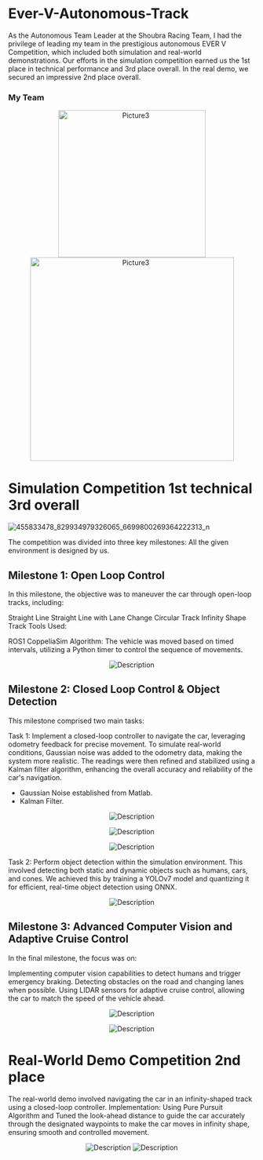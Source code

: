 # Ever-V-Autonomous-Track
As the Autonomous Team Leader at the Shoubra Racing Team, I had the privilege of leading my team in the prestigious autonomous EVER V Competition, which included both simulation and real-world demonstrations. 
Our efforts in the simulation competition earned us the 1st place in technical performance and 3rd place overall.
In the real demo, we secured an impressive 2nd place overall.

### My Team

<p align="center">
  <img src="https://github.com/user-attachments/assets/dfe43854-4209-4f7e-8e87-e057c191dafc" alt="Picture3" width="300" display="flex"/>
  <img src="https://github.com/user-attachments/assets/bfacdccf-0dc7-47d6-ad95-32700072b769" alt="Picture3" width="415" display="flex"/>
</p>


# Simulation Competition 1st technical 3rd overall

![455833478_829934979326065_6699800269364222313_n](https://github.com/user-attachments/assets/d6857687-a95c-477d-9087-be4c96f0863f)

The competition was divided into three key milestones:
All the given environment is designed by us.

## Milestone 1: Open Loop Control
In this milestone, the objective was to maneuver the car through open-loop tracks, including:

Straight Line
Straight Line with Lane Change
Circular Track
Infinity Shape Track
Tools Used:

ROS1
CoppeliaSim
Algorithm: The vehicle was moved based on timed intervals, utilizing a Python timer to control the sequence of movements.
<p align="center">
  <img src="https://github.com/user-attachments/assets/c7023b96-41a7-43e5-80bd-4fd0c362f79b" alt="Description">
</p>


## Milestone 2: Closed Loop Control & Object Detection
This milestone comprised two main tasks:

Task 1: 
Implement a closed-loop controller to navigate the car, leveraging odometry feedback for precise movement. To simulate real-world conditions, Gaussian noise was added to the odometry data, making the system more realistic. The readings were then refined and stabilized using a Kalman filter algorithm, enhancing the overall accuracy and reliability of the car's navigation.
- Gaussian Noise established from Matlab.
- Kalman Filter.
<p align="center">
  <img src="https://github.com/user-attachments/assets/61535a55-c94a-49ac-8755-ba86168e83ac" alt="Description">
</p>
<p align="center">
  <img src="https://github.com/user-attachments/assets/59bc54f0-915a-4ccc-8f5e-70f204ea716a" alt="Description">
</p>
<p align="center">
  <img src="https://github.com/user-attachments/assets/c2a1951f-c1e3-46ca-9080-d78c3c67dab4" alt="Description">
</p>

Task 2: 
Perform object detection within the simulation environment. This involved detecting both static and dynamic objects such as humans, cars, and cones. We achieved this by training a YOLOv7 model and quantizing it for efficient, real-time object detection using ONNX.

<p align="center">
  <img src="https://github.com/user-attachments/assets/941307ad-5054-482e-a782-3ca840631a1b" alt="Description">
</p>

## Milestone 3: Advanced Computer Vision and Adaptive Cruise Control
In the final milestone, the focus was on:

Implementing computer vision capabilities to detect humans and trigger emergency braking.
Detecting obstacles on the road and changing lanes when possible.
Using LIDAR sensors for adaptive cruise control, allowing the car to match the speed of the vehicle ahead.

<p align="center">
  <img src="https://github.com/user-attachments/assets/6ba06264-cc61-4070-976c-a89d222fffbf" alt="Description">
</p>
<p align="center">
  <img src="https://github.com/user-attachments/assets/238dd880-6c18-46ba-90eb-a92447b97ee9" alt="Description">
</p>

# Real-World Demo Competition 2nd place
The real-world demo involved navigating the car in an infinity-shaped track using a closed-loop controller.
Implementation:
Using Pure Pursuit Algorithm and Tuned the look-ahead distance to guide the car accurately through the designated waypoints to make the car moves in infinity shape, ensuring smooth and controlled movement.

<p align="center">
  <img src="https://github.com/user-attachments/assets/ef4ac955-68d5-44a5-a0a0-70189a8bd39d" alt="Description">
  <img src="https://github.com/user-attachments/assets/141ee098-44c4-4c42-9e25-9ed85cb44960" alt="Description">
</p>
